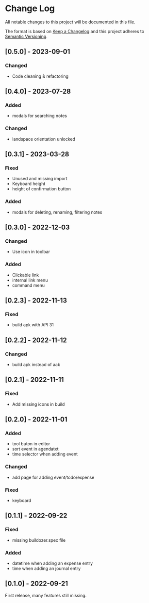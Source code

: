 # Change Log
All notable changes to this project will be documented in this file.

The format is based on [Keep a Changelog](http://keepachangelog.com/)
and this project adheres to [Semantic Versioning](http://semver.org/).

## [0.5.0] - 2023-09-01
### Changed
- Code cleaning & refactoring

## [0.4.0] - 2023-07-28
### Added
- modals for searching notes
### Changed
- landspace orientation unlocked

## [0.3.1] - 2023-03-28
### Fixed
- Unused and missing import
- Keyboard height
- height of confirmation button
### Added
- modals for deleting, renaming, filtering notes

## [0.3.0] - 2022-12-03
### Changed
- Use icon in toolbar
### Added
- Clickable link
- internal link menu
- command menu

## [0.2.3] - 2022-11-13
### Fixed
- build apk with API 31

## [0.2.2] - 2022-11-12
### Changed
- build apk instead of aab

## [0.2.1] - 2022-11-11
### Fixed
- Add missing icons in build

## [0.2.0] - 2022-11-01
### Added
- tool buton in editor
- sort event in agendatxt
- time selector when adding event
### Changed
- add page for adding event/todo/expense
### Fixed
- keyboard

## [0.1.1] - 2022-09-22
### Fixed
- missing buildozer.spec file
### Added
- datetime when adding an expense entry
- time when adding an journal entry

## [0.1.0] - 2022-09-21

First release, many features still missing.
